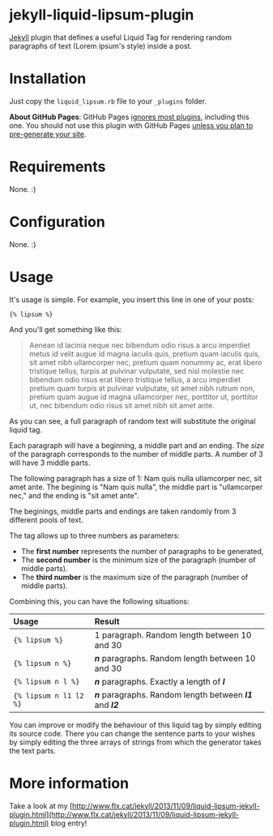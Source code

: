 jekyll-liquid-lipsum-plugin
==========================

[Jekyll](http://Jekyllrb.com/) plugin that defines a useful Liquid Tag for rendering random paragraphs of text (Lorem ipsum's style) inside a post.

Installation
============

Just copy the `liquid_lipsum.rb` file to your `_plugins` folder.

**About GitHub Pages**: GitHub Pages [ignores most plugins](https://github.com/jekyll/jekyll/blob/8dcb14c5825a9cbbb45842220b8db151aee94756/docs/_docs/plugins/installation.md#plugins-on-github-pages), including this one. You should not use this plugin with GitHub Pages [unless you plan to pre-generate your site](https://stackoverflow.com/questions/53215356/jekyll-how-to-use-custom-plugins-with-github-pages).

Requirements
============

None. :)


Configuration
=============

None. :)

Usage
============

It's usage is simple. For example, you insert this line in one of your posts:

    {% lipsum %}

And you'll get something like this:

> Aenean id lacinia neque nec bibendum odio risus a arcu imperdiet metus id velit augue id magna iaculis quis, pretium quam iaculis quis, sit amet nibh ullamcorper nec, pretium quam nonummy ac, erat libero tristique tellus, turpis at pulvinar vulputate, sed nisl molestie nec bibendum odio risus erat libero tristique tellus, a arcu imperdiet pretium quam turpis at pulvinar vulputate, sit amet nibh rutrum non, pretium quam augue id magna ullamcorper nec, porttitor ut, porttitor ut, nec bibendum odio risus sit amet nibh sit amet ante.

As you can see, a full paragraph of random text will substitute the original liquid tag.

Each paragraph will have a beginning, a middle part and an ending. The _size_ of the paragraph corresponds to the number of middle parts. A number of 3 will have 3 middle parts.

The following paragraph has a size of 1: Nam quis nulla ullamcorper nec, sit amet ante. The begining is "Nam quis nulla", the middle part is "ullamcorper nec," and the ending is "sit amet ante".

The beginings, middle parts and endings are taken randomly from 3 different pools of text.

The tag allows up to three numbers as parameters:

* The **first number** represents the number of paragraphs to be generated,
* The **second number** is the minimum size of the paragraph (number of middle parts). 
* The **third number** is the maximum size of the paragraph (number of middle parts).

Combining this, you can have the following situations:

Usage                    | Result
:------------------------|:----------------------------------------------------------------
``{% lipsum %}``         | 1 paragraph. Random length between 10 and 30
``{% lipsum n %}``       | **_n_** paragraphs. Random length between 10 and 30
``{% lipsum n l %}``     | **_n_** paragraphs. Exactly a length of **_l_**
``{% lipsum n l1 l2 %}`` | **_n_** paragraphs. Random length between **_l1_** and **_l2_**

You can improve or modify the behaviour of this liquid tag by simply editing its source code. There you can change the sentence parts to your wishes by simply editing the three arrays of strings from which the generator takes the text parts.

More information
================

Take a look at my [http://www.flx.cat/jekyll/2013/11/09/liquid-lipsum-jekyll-plugin.html](http://www.flx.cat/jekyll/2013/11/09/liquid-lipsum-jekyll-plugin.html) blog entry!
